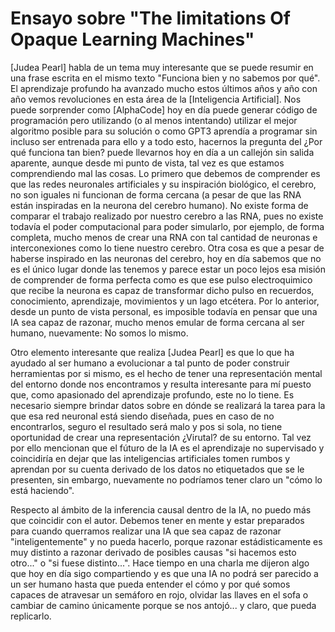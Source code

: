 # Ensayo sobre "The limitations Of Opaque Learning Machines"
[Judea Pearl] habla de un tema muy interesante que se puede resumir en una frase escrita en el mismo texto "Funciona bien y no sabemos por qué". El aprendizaje profundo ha avanzado mucho estos últimos años y año con año vemos revoluciones en esta área de la [Inteligencia Artificial]. Nos puede sorprender como [AlphaCode] hoy en día puede generar código de programación pero utilizando (o al menos intentando) utilizar el mejor algoritmo posible para su solución o como GPT3 aprendía a programar sin incluso ser entrenada para ello y a todo esto, hacernos la pregunta del ¿Por qué funciona tan bien? puede llevarnos hoy en día a un callejón sin salida aparente, aunque desde mi punto de vista, tal vez es que estamos comprendiendo mal las cosas.
Lo primero que debemos de comprender es que las redes neuronales artificiales y su inspiración biológico, el cerebro, no son iguales ni funcionan de forma cercana (a pesar de que las RNA están inspiradas en la neurona del cerebro humano). No existe forma de comparar el trabajo realizado por nuestro cerebro a las RNA, pues no existe todavía el poder computacional para poder simularlo, por ejemplo, de forma completa, mucho menos de crear una RNA con tal cantidad de neuronas e interconexiones como lo tiene nuestro cerebro. Otra cosa es que a pesar de haberse inspirado en las neuronas del cerebro, hoy en día sabemos que no es el único lugar donde las tenemos y parece estar un poco lejos esa misión de comprender de forma perfecta como es que ese pulso electroquimico que recibe la neurona es capaz de transformar dicho pulso en recuerdos, conocimiento, aprendizaje, movimientos y un lago etcétera. Por lo anterior, desde un punto de vista personal, es imposible todavía en pensar que una IA sea capaz de razonar, mucho menos emular de forma cercana al ser humano, nuevamente: No somos lo mismo.

Otro elemento interesante que realiza [Judea Pearl] es que lo que ha ayudado al ser humano a evolucionar a tal punto de poder construir herramientas por si mismo, es el hecho de tener una representación mental del entorno donde nos encontramos y resulta interesante para mí puesto que, como apasionado del aprendizaje profundo, este no lo tiene. Es necesario siempre brindar datos sobre en dónde se realizará la tarea para la que esa red neuronal está siendo diseñada, pues en caso de no encontrarlos, seguro el resultado será malo y pos si sola, no tiene oportunidad de crear una representación ¿Virutal? de su entorno. Tal vez por ello mencionan que el fúturo de la IA es el aprendizaje no supervisado y coincidiría en dejar que las inteligencias artificiales tomen rumbos y aprendan por su cuenta derivado de los datos no etiquetados que se le presenten, sin embargo, nuevamente no podríamos tener claro un "cómo lo está haciendo". 

Respecto al ámbito de la inferencia causal dentro de la IA, no puedo más que coincidir con el autor. Debemos tener en mente y estar preparados para cuando querramos realizar una IA que sea capaz de razonar "inteligentemente" y no pueda hacerlo, porque razonar estádisticamente es muy distinto a razonar derivado de posibles causas "si hacemos esto otro..." o "si fuese distinto...". Hace tiempo en una charla me dijeron algo que hoy en día sigo compartiendo y es que una IA no podrá ser parecido a un ser humano hasta que pueda entender el cómo y por qué somos capaces de atravesar un semáforo en rojo, olvidar las llaves en el sofa o cambiar de camino únicamente porque se nos antojó... y claro, que pueda replicarlo. 